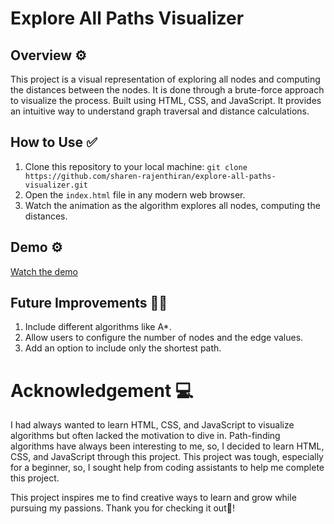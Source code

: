 # Explore All Paths Visualizer 

## Overview ⚙️
This project is a visual representation of exploring all nodes and computing the distances between the nodes. It is done through a brute-force approach to visualize the process. Built using HTML, CSS, and JavaScript. It provides an intuitive way to understand graph traversal and distance calculations. 

## How to Use ✅
1. Clone this repository to your local machine:
     `git clone https://github.com/sharen-rajenthiran/explore-all-paths-visualizer.git`
2. Open the `index.html` file in any modern web browser.
3. Watch the animation as the algorithm explores all nodes, computing the distances.

## Demo ⚙️
[Watch the demo](./explore_all_nodes_brute_force_demo.mp4)


## Future Improvements ✍🏻
1. Include different algorithms like A*.
2. Allow users to configure the number of nodes and the edge values.
3. Add an option to include only the shortest path.

# Acknowledgement 💻
I had always wanted to learn HTML, CSS, and JavaScript to visualize algorithms but often lacked the motivation to dive in. Path-finding algorithms have always been interesting to me, so, I decided to learn HTML, CSS, and JavaScript through this project. This project was tough, especially for a beginner, so, I sought help from coding assistants to help me complete this project. 

This project inspires me to find creative ways to learn and grow while pursuing my passions. Thank you for checking it out👋!

